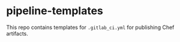 # pipeline-templates

This repo contains templates for `.gitlab_ci.yml` for publishing Chef artifacts.
